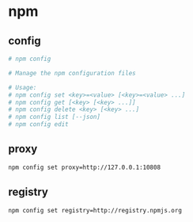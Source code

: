 # npm

## config

```bash
# npm config

# Manage the npm configuration files

# Usage:
# npm config set <key>=<value> [<key>=<value> ...]
# npm config get [<key> [<key> ...]]
# npm config delete <key> [<key> ...]
# npm config list [--json]
# npm config edit
```

## proxy

```bash
npm config set proxy=http://127.0.0.1:10808
```

## registry

```bash
npm config set registry=http://registry.npmjs.org
```
